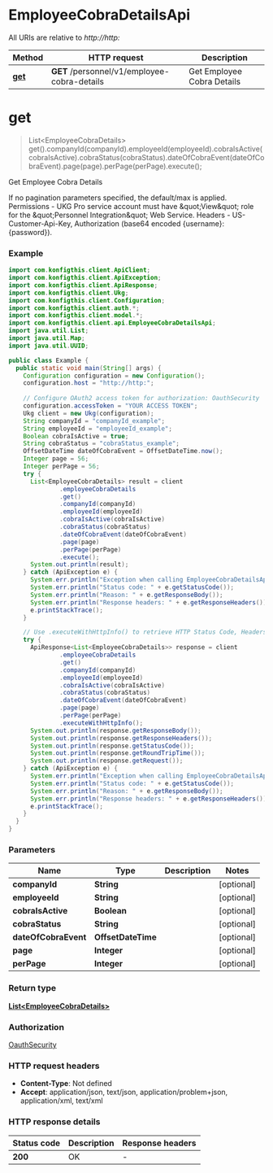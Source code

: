 # EmployeeCobraDetailsApi

All URIs are relative to *http://http:*

| Method | HTTP request | Description |
|------------- | ------------- | -------------|
| [**get**](EmployeeCobraDetailsApi.md#get) | **GET** /personnel/v1/employee-cobra-details | Get Employee Cobra Details |


<a name="get"></a>
# **get**
> List&lt;EmployeeCobraDetails&gt; get().companyId(companyId).employeeId(employeeId).cobraIsActive(cobraIsActive).cobraStatus(cobraStatus).dateOfCobraEvent(dateOfCobraEvent).page(page).perPage(perPage).execute();

Get Employee Cobra Details

If no pagination parameters specified, the default/max is applied. Permissions - UKG Pro service account must have \&quot;View\&quot; role for the \&quot;Personnel Integration\&quot; Web Service. Headers - US-Customer-Api-Key, Authorization (base64 encoded {username}:{password}). 

### Example
```java
import com.konfigthis.client.ApiClient;
import com.konfigthis.client.ApiException;
import com.konfigthis.client.ApiResponse;
import com.konfigthis.client.Ukg;
import com.konfigthis.client.Configuration;
import com.konfigthis.client.auth.*;
import com.konfigthis.client.model.*;
import com.konfigthis.client.api.EmployeeCobraDetailsApi;
import java.util.List;
import java.util.Map;
import java.util.UUID;

public class Example {
  public static void main(String[] args) {
    Configuration configuration = new Configuration();
    configuration.host = "http://http:";
    
    // Configure OAuth2 access token for authorization: OauthSecurity
    configuration.accessToken = "YOUR ACCESS TOKEN";
    Ukg client = new Ukg(configuration);
    String companyId = "companyId_example";
    String employeeId = "employeeId_example";
    Boolean cobraIsActive = true;
    String cobraStatus = "cobraStatus_example";
    OffsetDateTime dateOfCobraEvent = OffsetDateTime.now();
    Integer page = 56;
    Integer perPage = 56;
    try {
      List<EmployeeCobraDetails> result = client
              .employeeCobraDetails
              .get()
              .companyId(companyId)
              .employeeId(employeeId)
              .cobraIsActive(cobraIsActive)
              .cobraStatus(cobraStatus)
              .dateOfCobraEvent(dateOfCobraEvent)
              .page(page)
              .perPage(perPage)
              .execute();
      System.out.println(result);
    } catch (ApiException e) {
      System.err.println("Exception when calling EmployeeCobraDetailsApi#get");
      System.err.println("Status code: " + e.getStatusCode());
      System.err.println("Reason: " + e.getResponseBody());
      System.err.println("Response headers: " + e.getResponseHeaders());
      e.printStackTrace();
    }

    // Use .executeWithHttpInfo() to retrieve HTTP Status Code, Headers and Request
    try {
      ApiResponse<List<EmployeeCobraDetails>> response = client
              .employeeCobraDetails
              .get()
              .companyId(companyId)
              .employeeId(employeeId)
              .cobraIsActive(cobraIsActive)
              .cobraStatus(cobraStatus)
              .dateOfCobraEvent(dateOfCobraEvent)
              .page(page)
              .perPage(perPage)
              .executeWithHttpInfo();
      System.out.println(response.getResponseBody());
      System.out.println(response.getResponseHeaders());
      System.out.println(response.getStatusCode());
      System.out.println(response.getRoundTripTime());
      System.out.println(response.getRequest());
    } catch (ApiException e) {
      System.err.println("Exception when calling EmployeeCobraDetailsApi#get");
      System.err.println("Status code: " + e.getStatusCode());
      System.err.println("Reason: " + e.getResponseBody());
      System.err.println("Response headers: " + e.getResponseHeaders());
      e.printStackTrace();
    }
  }
}

```

### Parameters

| Name | Type | Description  | Notes |
|------------- | ------------- | ------------- | -------------|
| **companyId** | **String**|  | [optional] |
| **employeeId** | **String**|  | [optional] |
| **cobraIsActive** | **Boolean**|  | [optional] |
| **cobraStatus** | **String**|  | [optional] |
| **dateOfCobraEvent** | **OffsetDateTime**|  | [optional] |
| **page** | **Integer**|  | [optional] |
| **perPage** | **Integer**|  | [optional] |

### Return type

[**List&lt;EmployeeCobraDetails&gt;**](EmployeeCobraDetails.md)

### Authorization

[OauthSecurity](../README.md#OauthSecurity)

### HTTP request headers

 - **Content-Type**: Not defined
 - **Accept**: application/json, text/json, application/problem+json, application/xml, text/xml

### HTTP response details
| Status code | Description | Response headers |
|-------------|-------------|------------------|
| **200** | OK |  -  |

